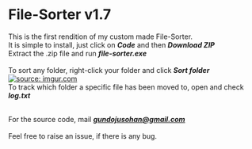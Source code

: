 # File-Sorter v1.7

This is the first rendition of my custom made File-Sorter.<br> 
It is simple to install, just click on <b><i>Code</b></i> and then <b><i>Download ZIP</b></i><br> 
Extract the .zip file and run <b><i>file-sorter.exe</b></i>
<br><br>
To sort any folder, right-click your folder and click <b><i>Sort folder</b></i><br>
<a href="https://imgur.com/jKwuqbt"><img src="https://i.imgur.com/jKwuqbt.png" title="source: imgur.com" /></a><br>
To track which folder a specific file has been moved to, open and check <b><i>log.txt</b></i>

<br>For the source code, mail <i><b>gundojusohan@gmail.com</b></i><br>
<br>Feel free to raise an issue, if there is any bug.
